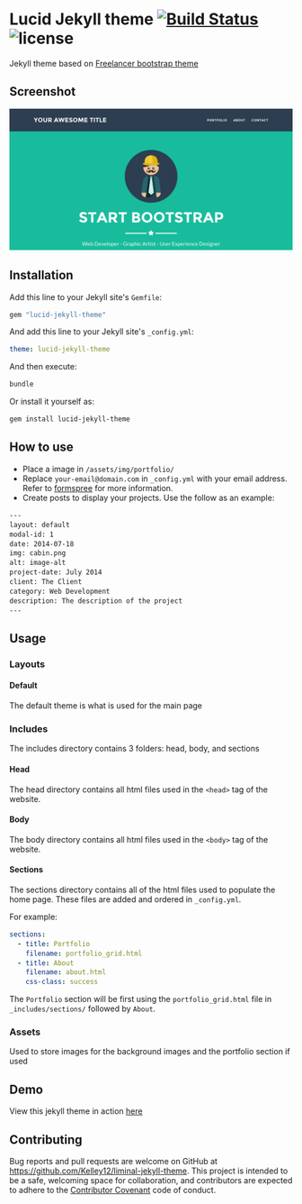 # Lucid Jekyll theme  [![Build Status](https://api.travis-ci.org/kelley12/lucid-jekyll-theme.svg?branch=master)](https://travis-ci.org/kelley12/lucid-jekyll-theme/) ![license](https://img.shields.io/badge/license-MIT-blue.svg?link=https://github.com/Kelley12/liminal-jekyll-theme/blob/master/LICENSE)

Jekyll theme based on [Freelancer bootstrap theme](http://startbootstrap.com/template-overviews/freelancer/)

## Screenshot

![Screenshot](assets/screenshot.png)

## Installation

Add this line to your Jekyll site's `Gemfile`:

```ruby
gem "lucid-jekyll-theme"
```

And add this line to your Jekyll site's `_config.yml`:

```yaml
theme: lucid-jekyll-theme
```

And then execute:

```bash
bundle
```

Or install it yourself as:

```bash
gem install lucid-jekyll-theme
```

## How to use

- Place a image in `/assets/img/portfolio/`
- Replace `your-email@domain.com` in `_config.yml` with your email address. Refer to [formspree](http://formspree.io/) for more information.
- Create posts to display your projects. Use the follow as an example:

```txt
---
layout: default
modal-id: 1
date: 2014-07-18
img: cabin.png
alt: image-alt
project-date: July 2014
client: The Client
category: Web Development
description: The description of the project
---
```

## Usage

### Layouts

#### Default

The default theme is what is used for the main page

### Includes

The includes directory contains 3 folders: head, body, and sections

#### Head

The head directory contains all html files used in the `<head>` tag of the website.

#### Body

The body directory contains all html files used in the `<body>` tag of the website.

#### Sections

The sections directory contains all of the html files used to populate the home page. These files are added and ordered in `_config.yml`.

For example:

```yml
sections:
  - title: Portfolio
    filename: portfolio_grid.html
  - title: About
    filename: about.html
    css-class: success
```

The `Portfolio` section will be first using the `portfolio_grid.html` file in `_includes/sections/` followed by `About`.

### Assets

Used to store images for the background images and the portfolio section if used

## Demo

View this jekyll theme in action [here](https://kelley12.github.io/lucid-jekyll-theme)

## Contributing

Bug reports and pull requests are welcome on GitHub at https://github.com/Kelley12/liminal-jekyll-theme. This project is intended to be a safe, welcoming space for collaboration, and contributors are expected to adhere to the [Contributor Covenant](http://contributor-covenant.org) code of conduct.
